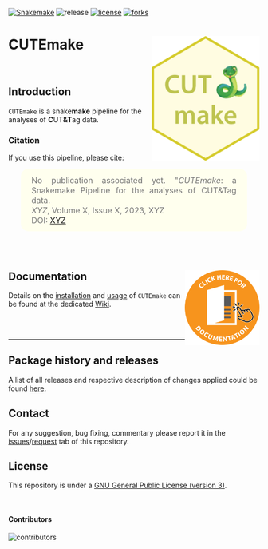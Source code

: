 [![Snakemake](https://img.shields.io/badge/snakemake-≥8.16.0-brightgreen.svg)](https://snakemake.github.io)
![release](https://img.shields.io/github/v/release/sebastian-gregoricchio/CUTEmake)
[![license](https://img.shields.io/badge/License-GPLv3-blue.svg)](https://sebastian-gregoricchio.github.io/CUTEmake/LICENSE.md/LICENSE)
[![forks](https://img.shields.io/github/forks/sebastian-gregoricchio/CUTEmake?style=social)](https://github.com/sebastian-gregoricchio/CUTEmake/fork)
<!-- ![update](https://badges.pufler.dev/updated/sebastian-gregoricchio/CUTEmake)
![visits](https://badges.pufler.dev/visits/sebastian-gregoricchio/CUTEmake)
![downloads](https://img.shields.io/github/downloads/sebastian-gregoricchio/CUTEmake/total.svg)--->



# CUTEmake [<img src="https://raw.githubusercontent.com/sebastian-gregoricchio/CUTEmake/main/resources/CUTEmake_logo.svg" align="right" height = 250/>](https://sebastian-gregoricchio.github.io/CUTEmake)

<br>

## Introduction
`CUTEmake` is a snake**make** pipeline for the analyses of **C**UT<b>&T</b>ag data.


### Citation
If you use this pipeline, please cite:

<div class="warning" style='padding:2.5%; background-color:#ffffee; color:#787878; margin-left:5%; margin-right:5%; border-radius:15px;'>
<span>
<font size="-0.5">

<div style="margin-left:2%; margin-right:2%; text-align: justify">
No publication associated yet. "<i>CUTEmake</i>: a Snakemake Pipeline for the analyses of CUT&Tag data. <br>
<i>XYZ</i>, Volume X, Issue X, 2023, XYZ <br>
DOI: <a href="https://doi.org/XYZ">XYZ</a>
</div>
</font>

</span>
</div>

<br/><br/>

## Documentation [<img src="https://raw.githubusercontent.com/sebastian-gregoricchio/sebastian-gregoricchio.github.io/main/generic_resources/documentation.svg" align="right" height = 150/>](https://github.com/sebastian-gregoricchio/CUTEmake/wiki)
Details on the [installation](https://github.com/sebastian-gregoricchio/CUTEmake/wiki/02.-Installation-and-dependencies) and [usage](https://github.com/sebastian-gregoricchio/CUTEmake/wiki/) of `CUTEmake` can be found at the dedicated [Wiki](https://github.com/sebastian-gregoricchio/CUTEmake/wiki/).

<br/><br/>

-----------------
## Package history and releases
A list of all releases and respective description of changes applied could be found [here](https://sebastian-gregoricchio.github.io/CUTEmake/NEWS).

## Contact
For any suggestion, bug fixing, commentary please report it in the [issues](https://github.com/sebastian-gregoricchio/CUTEmake/issues)/[request](https://github.com/sebastian-gregoricchio/CUTEmake/pulls) tab of this repository.

## License
This repository is under a [GNU General Public License (version 3)](https://sebastian-gregoricchio.github.io/CUTEmake/LICENSE.md/LICENSE).

<br/>

#### Contributors
![contributors](https://badges.pufler.dev/contributors/sebastian-gregoricchio/CUTEmake?size=50&padding=5&bots=true)
